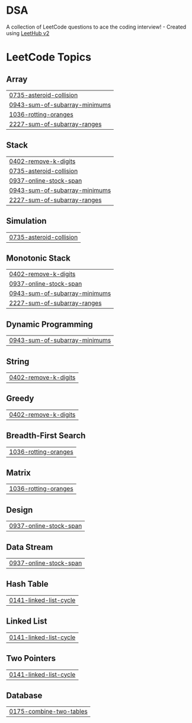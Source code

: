 # DSA
A collection of LeetCode questions to ace the coding interview! - Created using [LeetHub v2](https://github.com/arunbhardwaj/LeetHub-2.0)

<!---LeetCode Topics Start-->
# LeetCode Topics
## Array
|  |
| ------- |
| [0735-asteroid-collision](https://github.com/Sameersingh29/DSA/tree/master/0735-asteroid-collision) |
| [0943-sum-of-subarray-minimums](https://github.com/Sameersingh29/DSA/tree/master/0943-sum-of-subarray-minimums) |
| [1036-rotting-oranges](https://github.com/Sameersingh29/DSA/tree/master/1036-rotting-oranges) |
| [2227-sum-of-subarray-ranges](https://github.com/Sameersingh29/DSA/tree/master/2227-sum-of-subarray-ranges) |
## Stack
|  |
| ------- |
| [0402-remove-k-digits](https://github.com/Sameersingh29/DSA/tree/master/0402-remove-k-digits) |
| [0735-asteroid-collision](https://github.com/Sameersingh29/DSA/tree/master/0735-asteroid-collision) |
| [0937-online-stock-span](https://github.com/Sameersingh29/DSA/tree/master/0937-online-stock-span) |
| [0943-sum-of-subarray-minimums](https://github.com/Sameersingh29/DSA/tree/master/0943-sum-of-subarray-minimums) |
| [2227-sum-of-subarray-ranges](https://github.com/Sameersingh29/DSA/tree/master/2227-sum-of-subarray-ranges) |
## Simulation
|  |
| ------- |
| [0735-asteroid-collision](https://github.com/Sameersingh29/DSA/tree/master/0735-asteroid-collision) |
## Monotonic Stack
|  |
| ------- |
| [0402-remove-k-digits](https://github.com/Sameersingh29/DSA/tree/master/0402-remove-k-digits) |
| [0937-online-stock-span](https://github.com/Sameersingh29/DSA/tree/master/0937-online-stock-span) |
| [0943-sum-of-subarray-minimums](https://github.com/Sameersingh29/DSA/tree/master/0943-sum-of-subarray-minimums) |
| [2227-sum-of-subarray-ranges](https://github.com/Sameersingh29/DSA/tree/master/2227-sum-of-subarray-ranges) |
## Dynamic Programming
|  |
| ------- |
| [0943-sum-of-subarray-minimums](https://github.com/Sameersingh29/DSA/tree/master/0943-sum-of-subarray-minimums) |
## String
|  |
| ------- |
| [0402-remove-k-digits](https://github.com/Sameersingh29/DSA/tree/master/0402-remove-k-digits) |
## Greedy
|  |
| ------- |
| [0402-remove-k-digits](https://github.com/Sameersingh29/DSA/tree/master/0402-remove-k-digits) |
## Breadth-First Search
|  |
| ------- |
| [1036-rotting-oranges](https://github.com/Sameersingh29/DSA/tree/master/1036-rotting-oranges) |
## Matrix
|  |
| ------- |
| [1036-rotting-oranges](https://github.com/Sameersingh29/DSA/tree/master/1036-rotting-oranges) |
## Design
|  |
| ------- |
| [0937-online-stock-span](https://github.com/Sameersingh29/DSA/tree/master/0937-online-stock-span) |
## Data Stream
|  |
| ------- |
| [0937-online-stock-span](https://github.com/Sameersingh29/DSA/tree/master/0937-online-stock-span) |
## Hash Table
|  |
| ------- |
| [0141-linked-list-cycle](https://github.com/Sameersingh29/DSA/tree/master/0141-linked-list-cycle) |
## Linked List
|  |
| ------- |
| [0141-linked-list-cycle](https://github.com/Sameersingh29/DSA/tree/master/0141-linked-list-cycle) |
## Two Pointers
|  |
| ------- |
| [0141-linked-list-cycle](https://github.com/Sameersingh29/DSA/tree/master/0141-linked-list-cycle) |
## Database
|  |
| ------- |
| [0175-combine-two-tables](https://github.com/Sameersingh29/DSA/tree/master/0175-combine-two-tables) |
<!---LeetCode Topics End-->